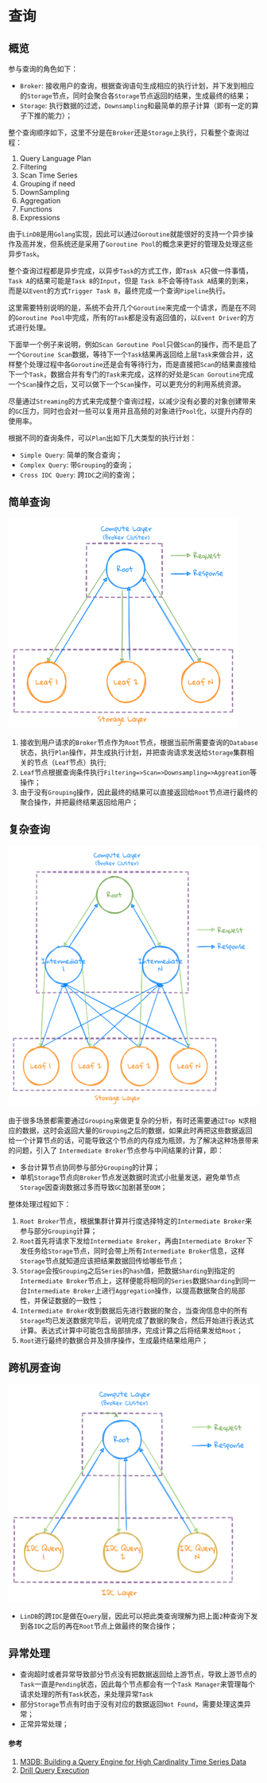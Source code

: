 # 查询

## 概览

参与查询的角色如下：
- `Broker`: 接收用户的查询，根据查询语句生成相应的执行计划，并下发到相应的`Storage`节点，同时会聚合各`Storage`节点返回的结果，生成最终的结果；
- `Storage`: 执行数据的过滤，`Downsampling`和最简单的原子计算（即有一定的算子下推的能力）；

整个查询顺序如下，这里不分是在`Broker`还是`Storage`上执行，只看整个查询过程：
1. Query Language Plan
2. Filtering
3. Scan Time Series
4. Grouping if need
5. DownSampling
6. Aggregation
7. Functions
8. Expressions

由于`LinDB`是用`Golang`实现，因此可以通过`Goroutine`就能很好的支持一个异步操作及高并发，但系统还是采用了`Goroutine Pool`的概念来更好的管理及处理这些异步`Task`。

整个查询过程都是异步完成，以异步`Task`的方式工作，即`Task A`只做一件事情，`Task A`的结果可能是`Task B`的`Input`，但是 `Task B`不会等待`Task A`结果的到来，而是以`Event`的方式`Trigger Task B`，最终完成一个查询`Pipeline`执行。

这里需要特别说明的是，系统不会开几个`Goroutine`来完成一个请求，而是在不同的`Goroutine Pool`中完成，所有的`Task`都是没有返回值的，以`Event Driver`的方式进行处理。

下面举一个例子来说明，例如`Scan Goroutine Pool`只做`Scan`的操作，而不是启了一个`Goroutine Scan`数据，等待下一个`Task`结果再返回给上层`Task`来做合并，这样整个处理过程中各`Goroutine`还是会有等待行为，而是直接把`Scan`的结果直接给下一个`Task`，数据合并有专门的`Task`来完成，这样的好处是`Scan Goroutine`完成一个`Scan`操作之后，又可以做下一个`Scan`操作，可以更充分的利用系统资源。

尽量通过`Streaming`的方式来完成整个查询过程，以减少没有必要的对象创建带来的`GC`压力，同时也会对一些可以复用并且高频的对象进行`Pool`化，以提升内存的使用率。

根据不同的查询条件，可以`Plan`出如下几大类型的执行计划： 
- `Simple Query`: 简单的聚合查询；
- `Complex Query`: 带`Grouping`的查询；
- `Cross IDC Query`: 跨`IDC`之间的查询；

## 简单查询

![simple query](../../assets/images/design/simple_query.png)

1. 接收到用户请求的`Broker`节点作为`Root`节点，根据当前所需要查询的`Database`状态，执行`Plan`操作，并生成执行计划，并把查询请求发送给`Storage`集群相关的节点（`Leaf`节点）执行;
2. `Leaf`节点根据查询条件执行`Filtering=>Scan=>Downsampling=>Aggreation`等操作；
3. 由于没有`Grouping`操作，因此最终的结果可以直接返回给`Root`节点进行最终的聚合操作，并把最终结果返回给用户；

## 复杂查询

![complex query](../../assets/images/design/complex_query.png)

由于很多场景都需要通过`Grouping`来做更复杂的分析，有时还需要通过`Top N`求相应的数据，这时会返回大量的`Grouping`之后的数据，如果此时再把这些数据返回给一个计算节点的话，可能导致这个节点的内存成为瓶颈，为了解决这种场景带来的问题，引入了 `Intermediate Broker`节点参与中间结果的计算，即：
- 多台计算节点协同参与部分`Grouping`的计算；
- 单机`Storage`节点向`Broker`节点发送数据时流式小批量发送，避免单节点`Storage`因查询数据过多而导致`GC`加剧甚至`OOM`；

整体处理过程如下：
1. `Root Broker`节点，根据集群计算并行度选择特定的`Intermediate Broker`来参与部分`Grouping`计算；
2. `Root`首先将请求下发给`Intermediate Broker`，再由`Intermediate Broker`下发任务给`Storage`节点，同时会带上所有`Intermediate Broker`信息，这样`Storage`节点就知道应该把结果数据回传给哪些节点；
3. `Storage`会按`Grouping`之后`Series`的`hash`值，把数据`Sharding`到指定的`Intermediate Broker`节点上，这样便能将相同的`Series`数据`Sharding`到同一台`Intermediate Broker`上进行`Aggregation`操作，以提高数据聚合的局部性，并保证数据的一致性；
4. `Intermediate Broker`收到数据后先进行数据的聚合，当查询信息中的所有`Storage`均已发送数据完毕后，说明完成了数据的聚合，然后开始进行表达式计算。表达式计算中可能包含局部排序，完成计算之后将结果发给`Root`；
5. `Root`进行最终的数据合并及排序操作，生成最终结果给用户；

## 跨机房查询

![cross idc query](../../assets/images/design/cross_idc_query.png)

- `LinDB`的跨`IDC`是做在`Query`层，因此可以把此类查询理解为把上面`2`种查询下发到各`IDC`之后的再在`Root`节点上做最终的聚合操作；

## 异常处理

- 查询超时或者异常导致部分节点没有把数据返回给上游节点，导致上游节点的`Task`一直是`Pending`状态，因此每个节点都会有一个`Task Manager`来管理每个请求处理的所有`Task`状态，来处理异常`Task`
- 部分`Storage`节点有时由于没有对应的数据返回`Not Found`，需要处理这类异常；
- 正常异常处理；

#### 参考
1. [M3DB: Building a Query Engine for High Cardinality Time Series Data](https://eng.uber.com/billion-data-point-challenge/)
2. [Drill Query Execution](https://drill.apache.org/docs/drill-query-execution/)
